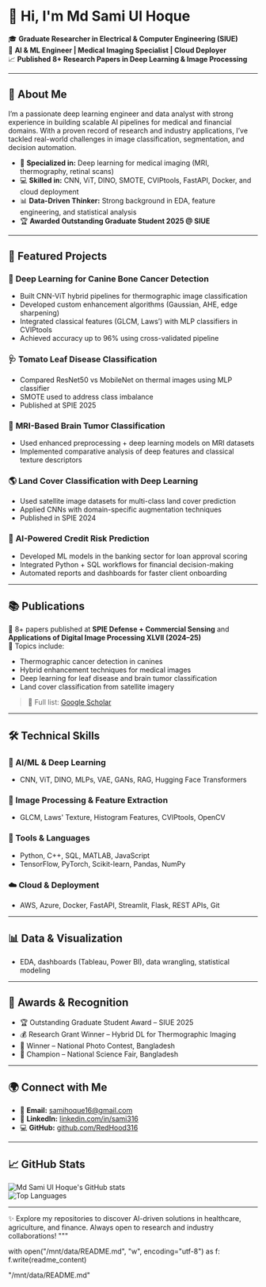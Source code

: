 
# 👋 Hi, I'm Md Sami Ul Hoque

🎓 **Graduate Researcher in Electrical & Computer Engineering (SIUE)**  
🧠 **AI & ML Engineer | Medical Imaging Specialist | Cloud Deployer**  
📈 **Published 8+ Research Papers in Deep Learning & Image Processing**

---

## 🌟 About Me

I’m a passionate deep learning engineer and data analyst with strong experience in building scalable AI pipelines for medical and financial domains. With a proven record of research and industry applications, I’ve tackled real-world challenges in image classification, segmentation, and decision automation.

- 🔬 **Specialized in:** Deep learning for medical imaging (MRI, thermography, retinal scans)  
- 💻 **Skilled in:** CNN, ViT, DINO, SMOTE, CVIPtools, FastAPI, Docker, and cloud deployment  
- 📊 **Data-Driven Thinker:** Strong background in EDA, feature engineering, and statistical analysis  
- 🏆 **Awarded Outstanding Graduate Student 2025 @ SIUE**

---

## 📂 Featured Projects

### 🧠 **Deep Learning for Canine Bone Cancer Detection**
- Built CNN-ViT hybrid pipelines for thermographic image classification
- Developed custom enhancement algorithms (Gaussian, AHE, edge sharpening)
- Integrated classical features (GLCM, Laws’) with MLP classifiers in CVIPtools
- Achieved accuracy up to 96% using cross-validated pipeline


### 🩺 **Tomato Leaf Disease Classification**
- Compared ResNet50 vs MobileNet on thermal images using MLP classifier
- SMOTE used to address class imbalance
- Published at SPIE 2025  


### 🧬 **MRI-Based Brain Tumor Classification**
- Used enhanced preprocessing + deep learning models on MRI datasets
- Implemented comparative analysis of deep features and classical texture descriptors  


### 🌎 **Land Cover Classification with Deep Learning**
- Used satellite image datasets for multi-class land cover prediction
- Applied CNNs with domain-specific augmentation techniques
- Published in SPIE 2024  


### 🧪 **AI-Powered Credit Risk Prediction**
- Developed ML models in the banking sector for loan approval scoring
- Integrated Python + SQL workflows for financial decision-making
- Automated reports and dashboards for faster client onboarding

---

## 📚 Publications

🔹 8+ papers published at **SPIE Defense + Commercial Sensing** and **Applications of Digital Image Processing XLVII (2024–25)**  
🔹 Topics include:
- Thermographic cancer detection in canines
- Hybrid enhancement techniques for medical images
- Deep learning for leaf disease and brain tumor classification
- Land cover classification from satellite imagery

> 📄 Full list: [Google Scholar](https://scholar.google.com/citations?user=XXXXXX)

---

## 🛠️ Technical Skills

### 🧠 AI/ML & Deep Learning
- CNN, ViT, DINO, MLPs, VAE, GANs, RAG, Hugging Face Transformers

### 🧪 Image Processing & Feature Extraction
- GLCM, Laws' Texture, Histogram Features, CVIPtools, OpenCV

### 🧰 Tools & Languages
- Python, C++, SQL, MATLAB, JavaScript  
- TensorFlow, PyTorch, Scikit-learn, Pandas, NumPy

### ☁️ Cloud & Deployment
- AWS, Azure, Docker, FastAPI, Streamlit, Flask, REST APIs, Git

---

## 📊 Data & Visualization
- EDA, dashboards (Tableau, Power BI), data wrangling, statistical modeling

---

## 🏅 Awards & Recognition

- 🏆 Outstanding Graduate Student Award – SIUE 2025  
- 💰 Research Grant Winner – Hybrid DL for Thermographic Imaging  
- 📸 Winner – National Photo Contest, Bangladesh  
- 🧪 Champion – National Science Fair, Bangladesh  

---

## 🌍 Connect with Me

- 📧 **Email:** [samihoque16@gmail.com](mailto:samihoque16@gmail.com)  
- 💼 **LinkedIn:** [linkedin.com/in/sami316](https://linkedin.com/in/sami316)  
- 💻 **GitHub:** [github.com/RedHood316](https://github.com/RedHood316)  

---

## 📈 GitHub Stats

![Md Sami Ul Hoque's GitHub stats](https://github-readme-stats.vercel.app/api?username=RedHood316&show_icons=true&theme=radical)  
![Top Languages](https://github-readme-stats.vercel.app/api/top-langs/?username=RedHood316&layout=compact&theme=radical)

---

✨ Explore my repositories to discover AI-driven solutions in healthcare, agriculture, and finance. Always open to research and industry collaborations!
"""

with open("/mnt/data/README.md", "w", encoding="utf-8") as f:
    f.write(readme_content)

"/mnt/data/README.md"
